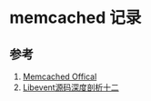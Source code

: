 # memcached 记录

## 参考

1. [Memcached Offical](http://memcached.org/)
2. [Libevent源码深度剖析十二](http://liuxun.org/blog/2012/11/27/libevent-yuan-ma-shen-du-pou-xi-shi-er-rang-libevent-zhi-chi-duo-xian-cheng/)